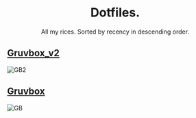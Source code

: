 <p align="center">
	<h1 align="center">Dotfiles.</h1>
</p>
<p align = "center"> All my rices. Sorted by recency in descending order.</p>


## [Gruvbox_v2](./EndeavourOS_GruvboxV2_i3wm/readme.md)
![GB2](https://github.com/MujtabaAsim/dots/assets/62666332/7fc6033b-02f6-4a82-b8ac-24697424ed13)

## [Gruvbox]()
![GB](https://user-images.githubusercontent.com/62666332/233666058-1beec843-1cbf-4c93-bcc6-ed60751cc48f.png)
